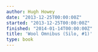 ```yaml
---
author: Hugh Howey
date: "2013-12-25T00:00:00Z"
started: "2013-12-25T00:00:00Z"
finished: "2014-01-14T00:00:00Z"
title: 'Wool Omnibus (Silo, #1)'
type: book
---
```

